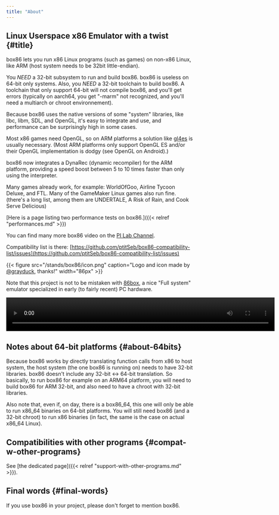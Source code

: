 ```yaml
---
title: "About"
---
```


## Linux Userspace x86 Emulator with a twist {#title}

box86 lets you run x86 Linux programs (such as games) on non-x86 Linux, like ARM (host system needs to be 32bit little-endian).

You *NEED* a 32-bit subsystem to run and build box86. box86 is useless on 64-bit only systems. Also, you *NEED* a
32-bit toolchain to build box86. A toolchain that only support 64-bit will not compile box86, and you'll get errors
(typically on aarch64, you get "-marm" not recognized, and you'll need a multiarch or chroot environnement).

Because box86 uses the native versions of some "system" libraries, like libc, libm, SDL, and OpenGL, it's easy to
integrate and use, and performance can be surprisingly high in some cases.

Most x86 games need OpenGL, so on ARM platforms a solution like [gl4es](https://github.com/ptitSeb/gl4es) is usually
necessary. (Most ARM platforms only support OpenGL ES and/or their OpenGL implementation is dodgy (see OpenGL on
Android).)

box86 now integrates a DynaRec (dynamic recompiler) for the ARM platform, providing a speed boost between 5 to 10 times
faster than only using the interpreter.

Many games already work, for example: WorldOfGoo, Airline Tycoon Deluxe, and FTL. Many of the GameMaker Linux games
also run fine. (there's a long list, among them are UNDERTALE, A Risk of Rain, and Cook Serve Delicious)

[Here is a page listing two performance tests on box86.]({{< relref "performances.md" >}})

You can find many more box86 video on the [PI Lab Channel](https://www.youtube.com/channel/UCgfQjdc5RceRlTGfuthBs7g).

Compatibility list is there: [https://github.com/ptitSeb/box86-compatibility-list/issues](https://github.com/ptitSeb/box86-compatibility-list/issues)

{{< figure src="/stands/box86/icon.png" caption="Logo and icon made by [@grayduck](https://github.com/grayduck), thanks!" width="86px" >}}

Note that this project is not to be mistaken with [86box](https://github.com/86Box/86Box), a nice "Full system"
emulator specialized in early (to fairly recent) PC hardware.

<!-- In-place HTML -->
<video width="720" height="90" controls>
	<source src="https://video.fosdem.org/2021/stands/box86/box86_video1.mp4" type="video/mp4">
	<source src="https://video.fosdem.org/2021/stands/box86/box86_video1.webm" type="video/webm">
	Your browser does not support the video tag.
</video>

## Notes about 64-bit platforms {#about-64bits}

Because box86 works by directly translating function calls from x86 to host system, the host system (the one box86 is
running on) needs to have 32-bit libraries. box86 doesn't include any 32-bit <-> 64-bit translation. So basically, to
run box86 for example on an ARM64 platform, you will need to build box86 for ARM 32-bit, and also need to have a
chroot with 32-bit libraries.

Also note that, even if, on day, there is a box86_64, this one will only be able to run x86_64 binaries on 64-bit
platforms. You will still need box86 (and a 32-bit chroot) to run x86 binaries (in fact, the same is the case on actual
x86_64 Linux).

## Compatibilities with other programs {#compat-w-other-programs}

See [the dedicated page]({{< relref "support-with-other-programs.md" >}}).

## Final words {#final-words}

If you use box86 in your project, please don't forget to mention box86.
